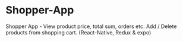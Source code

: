 # Shopper-App
Shopper App - View product price, total sum, orders etc. Add / Delete products from shopping cart.  (React-Native, Redux &amp; expo)
